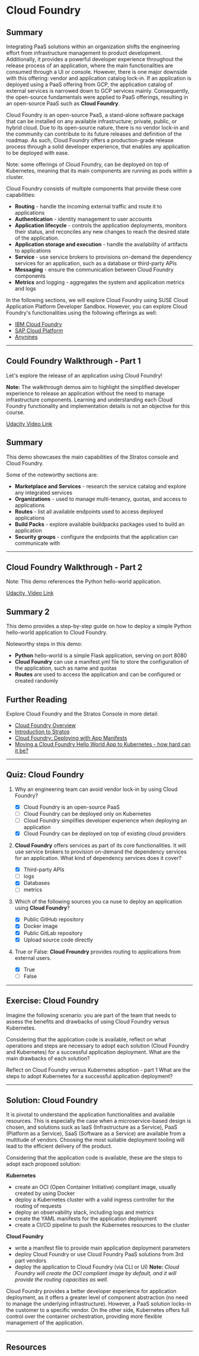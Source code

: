 # Cloud Foundry

## Summary

Integrating PaaS solutions within an organization shifts the engineering effort from infrastructure management to product development. Additionally, it provides a powerful developer experience throughout the release process of an application, where the main functionalities are consumed through a UI or console. However, there is one major downside with this offering: vendor and application catalog lock-in. If an application is deployed using a PaaS offering from GCP, the application catalog of external services is narrowed down to GCP services mainly. Consequently, the open-source fundamentals were applied to PaaS offerings, resulting in an open-source PaaS such as **Cloud Foundry**.

Cloud Foundry is an open-source PaaS, a stand-alone software package that can be installed on any available infrastructure; private, public, or hybrid cloud. Due to its open-source nature, there is no vendor lock-in and the community can contribute to its future releases and definition of the roadmap. As such, Cloud Foundry offers a production-grade release process through a solid developer experience, that enables any application to be deployed with ease.

Note: some offerings of Cloud Foundry, can be deployed on top of Kubernetes, meaning that its main components are running as pods within a cluster.

Cloud Foundry consists of multiple components that provide these core capabilities:

- **Routing** - handle the incoming external traffic and route it to applications
- **Authentication** - identity management to user accounts
- **Application lifecycle** - controls the application deployments, monitors their status, and reconciles any new changes to reach the desired state of the application.
- **Application storage and execution** - handle the availability of artifacts to applications
- **Service** - use service brokers to provisions on-demand the dependency services for an application, such as a database or third-party APIs
- **Messaging** - ensure the communication between Cloud Foundry components
- **Metrics** and logging - aggregates the system and application metrics and logs

In the following sections, we will explore Cloud Foundry using SUSE Cloud Application Platform Developer Sandbox. However, you can explore Cloud Foundry's functionalities using the following offerings as well:

- [IBM Cloud Foundry](https://www.ibm.com/cloud/cloud-foundry)
- [SAP Cloud Platform](https://www.sap.com/products/cloud-platform/get-started.html)
- [Anynines](https://paas.anynines.com/)

---

## **Could Foundry Walkthrough - Part 1**

Let's explore the release of an application using Cloud Foundry!

**Note:** The walkthrough demos aim to highlight the simplified developer experience to release an application without the need to manage infrastructure components. Learning and understanding each Cloud Foundry functionality and implementation details is not an objective for this course.

[Udacity Video Link](https://youtu.be/-JcgNGC3cpY)

## Summary

This demo showcases the main capabilities of the Stratos console and Cloud Foundry.

Some of the noteworthy sections are:

- **Marketplace and Services** - research the service catalog and explore any integrated services
- **Organizations** - used to manage multi-tenancy, quotas, and access to applications
- **Routes** - list all available endpoints used to access deployed applications
- **Build Packs** - explore available buildpacks packages used to build an application
- **Security groups** - configure the endpoints that the application can communicate with

---

## Cloud Foundry Walkthrough - Part 2

Note: This demo references the Python hello-world application.

[Udacity, Video Link](https://youtu.be/RnNQO2NbZa8)

## Summary 2

This demo provides a step-by-step guide on how to deploy a simple Python hello-world application to Cloud Foundry.

Noteworthy steps in this demo:

- **Python** hello-world is a simple Flask application, serving on port 8080
- **Cloud Foundry** can use a manifest.yml file to store the configuration of the application, such as name and quotas
- **Routes** are used to access the application and can be configured or created randomly

## Further Reading

Explore Cloud Foundry and the Stratos Console in more detail:

- [Cloud Foundry Overview](https://docs.cloudfoundry.org/concepts/overview.html)
- [Introduction to Stratos](https://gettingstarted.cap.explore.suse.dev/stratos/)
- [Cloud Foundry: Deploying with App Manifests](https://docs.cloudfoundry.org/devguide/deploy-apps/manifest.html)
- [Moving a Cloud Foundry Hello World App to Kubernetes - how hard can it be?](https://www.suse.com/c/moving-a-cloud-foundry-hello-world-app-to-kubernetes-src/)

---

## Quiz: Cloud Foundry

1. Why an engineering team can avoid vendor lock-in by using Cloud Foundry?

   - [x] Cloud Foundry is an open-source PaaS
   - [ ] Cloud Foundry can be deployed only on Kubernetes
   - [ ] Cloud Foundry simplifies developer experience when deploying an application
   - [x] Cloud Foundry can be deployed on top of existing cloud providers

2. **Cloud Foundry** offers services as part of its core functionalities. It will use service brokers to provision on-demand the dependency services for an application. What kind of dependency services does it cover?

   - [x] Third-party APIs
   - [ ] logs
   - [x] Databases
   - [ ] metrics

3. Which of the following sources you ca nuse to deploy an application using **Cloud Foundry**?

   - [x] Public GitHub repository
   - [x] Docker image
   - [x] Public GitLab repository
   - [x] Upload source code directly

4. True or False: **Cloud Froundry** provides routing to applications from external users.

   - [x] True
   - [ ] False

---

## Exercise: Cloud Foundry

Imagine the following scenario: you are part of the team that needs to assess the benefits and drawbacks of using Cloud Foundry versus Kubernetes.

Considering that the application code is available, reflect on what operations and steps are necessary to adopt each solution (Cloud Foundry and Kubernetes) for a successful application deployment. What are the main drawbacks of each solution?

Reflect on Cloud Foundry versus Kubernetes adoption - part 1
What are the steps to adopt Kubernetes for a successful application deployment?

---

## Solution: **Cloud Foundry**

It is pivotal to understand the application functionalities and available resources. This is especially the case when a microservice-based design is chosen, and solutions suck as IaaS (Infrastructure as a Service), PaaS (Platform as a Service), SaaS (Software as a Service) are available from a multitude of vendors. Choosing the most suitable deployment tooling will lead to the efficient delivery of the product.

Considering that the application code is available, these are the steps to adopt each proposed solution:

**Kubernetes**

- create an OCI (Open Container Initiative) compliant image, usually created by using Docker
- deploy a Kubernetes cluster with a valid ingress controller for the routing of requests
- deploy an observability stack, including logs and metrics
- create the YAML manifests for the application deployment
- create a CI/CD pipeline to push the Kubernetes resources to the cluster

**Cloud Foundry**

- write a manifest file to provide main application deployment parameters
- deploy Cloud Foundry or use Cloud Foundry PaaS solutions from 3rd part vendors
- deploy the application to Cloud Foundry (via CLI or UI)
  **Note:** _Cloud Foundry will create the OCI compliant image by default, and it will provide the routing capacities as well._

Cloud Foundry provides a better developer experience for application deployment, as it offers a greater level of component abstraction (no need to manage the underlying infrastructure). However, a PaaS solution locks-in the customer to a specific vendor. On the other side, Kubernetes offers full control over the container orchestration, providing more flexible management of the application.

---

## Resources
